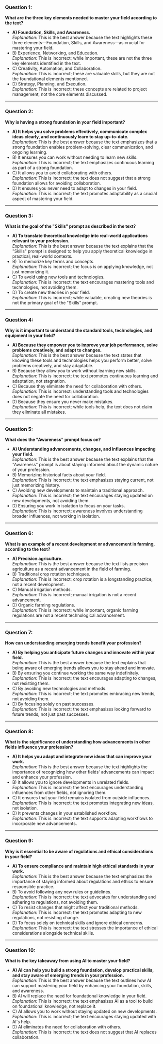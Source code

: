 
### Question 1:
**What are the three key elements needed to master your field according to the text?**
- **A) Foundation, Skills, and Awareness.**  
  *Explanation:* This is the best answer because the text highlights these three elements—Foundation, Skills, and Awareness—as crucial for mastering your field.
- B) Experience, Networking, and Education.  
  *Explanation:* This is incorrect; while important, these are not the three key elements identified in the text.
- C) Creativity, Automation, and Collaboration.  
  *Explanation:* This is incorrect; these are valuable skills, but they are not the foundational elements mentioned.
- D) Strategy, Planning, and Execution.  
  *Explanation:* This is incorrect; these concepts are related to project management, not the core elements discussed.

---

### Question 2:
**Why is having a strong foundation in your field important?**
- **A) It helps you solve problems effectively, communicate complex ideas clearly, and continuously learn to stay up-to-date.**  
  *Explanation:* This is the best answer because the text emphasizes that a strong foundation enables problem-solving, clear communication, and ongoing learning.
- B) It ensures you can work without needing to learn new skills.  
  *Explanation:* This is incorrect; the text emphasizes continuous learning as part of a strong foundation.
- C) It allows you to avoid collaborating with others.  
  *Explanation:* This is incorrect; the text does not suggest that a strong foundation allows for avoiding collaboration.
- D) It ensures you never need to adapt to changes in your field.  
  *Explanation:* This is incorrect; the text promotes adaptability as a crucial aspect of mastering your field.

---

### Question 3:
**What is the goal of the "Skills" prompt as described in the text?**
- **A) To translate theoretical knowledge into real-world applications relevant to your profession.**  
  *Explanation:* This is the best answer because the text explains that the "Skills" prompt is designed to help you apply theoretical knowledge in practical, real-world contexts.
- B) To memorize key terms and concepts.  
  *Explanation:* This is incorrect; the focus is on applying knowledge, not just memorizing it.
- C) To avoid using new tools and technologies.  
  *Explanation:* This is incorrect; the text encourages mastering tools and technologies, not avoiding them.
- D) To create new theories in your field.  
  *Explanation:* This is incorrect; while valuable, creating new theories is not the primary goal of the "Skills" prompt.

---

### Question 4:
**Why is it important to understand the standard tools, technologies, and equipment in your field?**
- **A) Because they empower you to improve your job performance, solve problems creatively, and adapt to changes.**  
  *Explanation:* This is the best answer because the text states that knowing these tools and technologies helps you perform better, solve problems creatively, and stay adaptable.
- B) Because they allow you to work without learning new skills.  
  *Explanation:* This is incorrect; the text promotes continuous learning and adaptation, not stagnation.
- C) Because they eliminate the need for collaboration with others.  
  *Explanation:* This is incorrect; understanding tools and technologies does not negate the need for collaboration.
- D) Because they ensure you never make mistakes.  
  *Explanation:* This is incorrect; while tools help, the text does not claim they eliminate all mistakes.

---

### Question 5:
**What does the "Awareness" prompt focus on?**
- **A) Understanding advancements, changes, and influences impacting your field.**  
  *Explanation:* This is the best answer because the text explains that the "Awareness" prompt is about staying informed about the dynamic nature of your profession.
- B) Memorizing historical facts about your field.  
  *Explanation:* This is incorrect; the text emphasizes staying current, not just memorizing history.
- C) Avoiding new developments to maintain a traditional approach.  
  *Explanation:* This is incorrect; the text encourages staying updated on new developments, not avoiding them.
- D) Ensuring you work in isolation to focus on your tasks.  
  *Explanation:* This is incorrect; awareness involves understanding broader influences, not working in isolation.

---

### Question 6:
**What is an example of a recent development or advancement in farming, according to the text?**
- **A) Precision agriculture.**  
  *Explanation:* This is the best answer because the text lists precision agriculture as a recent advancement in the field of farming.
- B) Traditional crop rotation techniques.  
  *Explanation:* This is incorrect; crop rotation is a longstanding practice, not a recent development.
- C) Manual irrigation methods.  
  *Explanation:* This is incorrect; manual irrigation is not a recent advancement.
- D) Organic farming regulations.  
  *Explanation:* This is incorrect; while important, organic farming regulations are not a recent technological advancement.

---

### Question 7:
**How can understanding emerging trends benefit your profession?**
- **A) By helping you anticipate future changes and innovate within your field.**  
  *Explanation:* This is the best answer because the text explains that being aware of emerging trends allows you to stay ahead and innovate.
- B) By ensuring you continue working the same way indefinitely.  
  *Explanation:* This is incorrect; the text encourages adapting to changes, not resisting them.
- C) By avoiding new technologies and methods.  
  *Explanation:* This is incorrect; the text promotes embracing new trends, not avoiding them.
- D) By focusing solely on past successes.  
  *Explanation:* This is incorrect; the text emphasizes looking forward to future trends, not just past successes.

---

### Question 8:
**What is the significance of understanding how advancements in other fields influence your profession?**
- **A) It helps you adapt and integrate new ideas that can improve your work.**  
  *Explanation:* This is the best answer because the text highlights the importance of recognizing how other fields' advancements can impact and enhance your profession.
- B) It allows you to ignore developments in unrelated fields.  
  *Explanation:* This is incorrect; the text encourages understanding influences from other fields, not ignoring them.
- C) It ensures that your field remains isolated from outside influences.  
  *Explanation:* This is incorrect; the text promotes integrating new ideas, not isolation.
- D) It prevents changes in your established workflow.  
  *Explanation:* This is incorrect; the text supports adapting workflows to incorporate new advancements.

---

### Question 9:
**Why is it essential to be aware of regulations and ethical considerations in your field?**
- **A) To ensure compliance and maintain high ethical standards in your work.**  
  *Explanation:* This is the best answer because the text emphasizes the importance of staying informed about regulations and ethics to ensure responsible practice.
- B) To avoid following any new rules or guidelines.  
  *Explanation:* This is incorrect; the text advocates for understanding and adhering to regulations, not avoiding them.
- C) To resist changes that might affect your traditional methods.  
  *Explanation:* This is incorrect; the text promotes adapting to new regulations, not resisting change.
- D) To focus solely on technical skills and ignore ethical concerns.  
  *Explanation:* This is incorrect; the text stresses the importance of ethical considerations alongside technical skills.

---

### Question 10:
**What is the key takeaway from using AI to master your field?**
- **A) AI can help you build a strong foundation, develop practical skills, and stay aware of emerging trends in your profession.**  
  *Explanation:* This is the best answer because the text outlines how AI can support mastering your field by enhancing your foundation, skills, and awareness.
- B) AI will replace the need for foundational knowledge in your field.  
  *Explanation:* This is incorrect; the text emphasizes AI as a tool to build on foundational knowledge, not replace it.
- C) AI allows you to work without staying updated on new developments.  
  *Explanation:* This is incorrect; the text encourages staying updated with AI's help.
- D) AI eliminates the need for collaboration with others.  
  *Explanation:* This is incorrect; the text does not suggest that AI replaces collaboration.
